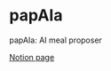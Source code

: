 # papAIa
papAIa: AI meal proposer

[Notion page](https://crystal-seer-423.notion.site/papAIa-26e9307517d9445cb7418bbecfbb5181)
